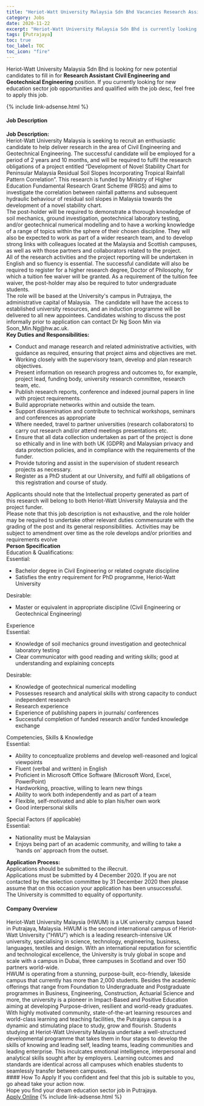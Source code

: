 ```yaml
---
title: "Heriot-Watt University Malaysia Sdn Bhd Vacancies Research Assistant Civil Engineering and Geotechnical Engineering" 
category: Jobs 
date: 2020-11-22 
excerpt: "Heriot-Watt University Malaysia Sdn Bhd is currently looking for suitable person to fill in the Research Assistant Civil Engineering and Geotechnical Engineering which positioned at Putrajaya" 
tags: [Putrajaya] 
toc: true 
toc_label: TOC 
toc_icon: "fire" 
--- 
```


<p>Heriot-Watt University Malaysia Sdn Bhd is looking for new potential candidates to fill in for <b>Research Assistant Civil Engineering and Geotechnical Engineering</b> position. If you currently looking for new education sector job opportunities and qualified with the job desc, feel free to apply this job.
</p>{% include link-adsense.html %} 
 <div><div><div><h4>Job Description</h4></div></div><div><div><span><div><div><strong>Job Description:</strong></div><div><div>Heriot-Watt University Malaysia is seeking to recruit an enthusiastic candidate to help deliver research in the area of Civil Engineering and Geotechnical Engineering. The successful candidate will be employed for a period of 2 years and 10 months, and will be required to fulfil the research obligations of a project entitled &#8220;Development of Novel Stability Chart for Peninsular Malaysia Residual Soil Slopes Incorporating Tropical Rainfall Pattern Correlation&#8221;. This research is funded by Ministry of Higher Education Fundamental Research Grant Scheme (FRGS) and aims to investigate the correlation between rainfall patterns and subsequent hydraulic behaviour of residual soil slopes in Malaysia towards the development of a novel stability chart.</div><div>The post-holder will be required to demonstrate a thorough knowledge of soil mechanics, ground investigation, geotechnical laboratory testing, and/or geotechnical numerical modelling and to have a working knowledge of a range of topics within the sphere of their chosen discipline. They will also be expected to work as part of a wider research team, and to develop strong links with colleagues located at the Malaysia and Scottish campuses, as well as with those partners and collaborators related to the project.&#160;</div>All of the research activities and the project reporting will be undertaken in English and so fluency is essential. The successful candidate will also be required to register for a higher research degree, Doctor of Philosophy, for which a tuition fee waiver will be granted. As a requirement of the tuition fee waiver, the post-holder may also be required to tutor undergraduate students.<div>The role will be based at the University's campus in Putrajaya, the administrative capital of Malaysia.&#160; The candidate will have the access to established university resources, and an induction programme will be delivered to all new appointees. Candidates wishing to discuss the post informally prior to application can contact Dr Ng Soon Min via Soon_Min.Ng@hw.ac.uk.</div></div><div><strong>Key Duties and Responsibilities:</strong></div><div><ul><li>Conduct and manage research and related administrative activities, with guidance as required, ensuring that project aims and objectives are met.</li><li>Working closely with the supervisory team, develop and plan research objectives.</li><li>Present information on research progress and outcomes to, for example, project lead, funding body, university research committee, research team, etc.</li><li>Publish research reports, conference and indexed journal papers in line with project requirements.</li><li>Build appropriate networks within and outside the team.</li><li>Support dissemination and contribute to technical workshops, seminars and conferences as appropriate</li><li>Where needed, travel to partner universities (research collaborators) to carry out research and/or attend meetings presentations etc.</li><li>Ensure that all data collection undertaken as part of the project is done so ethically and in line with both UK (GDPR) and Malaysian privacy and data protection policies, and in compliance with the requirements of the funder.</li><li>Provide tutoring and assist in the supervision of student research projects as necessary.</li><li>Register as a PhD student at our University, and fulfil all obligations of this registration and course of study.</li></ul><div>Applicants should note that the Intellectual property generated as part of this research will belong to both Heriot-Watt University Malaysia and the project funder.</div>Please note that this job description is not exhaustive, and the role holder may be required to undertake other relevant duties commensurate with the grading of the post and its general responsibilities.&#160; Activities may be subject to amendment over time as the role develops and/or priorities and requirements evolve</div><div><strong>Person Specification</strong></div><div>Education &amp; Qualifications:</div><div>Essential:</div><ul><li>Bachelor degree in Civil Engineering or related cognate discipline</li><li>Satisfies the entry requirement for PhD programme, Heriot-Watt University</li></ul><div>Desirable:</div><ul><li>Master or equivalent in appropriate discipline (Civil Engineering or Geotechnical Engineering)</li></ul><div>Experience</div><div>Essential:</div><ul><li>Knowledge of soil mechanics ground investigation and geotechnical laboratory testing</li><li>Clear communicator with good reading and writing skills; good at understanding and explaining concepts</li></ul><div>Desirable:</div><ul><li>Knowledge of geotechnical numerical modelling</li><li>Possesses research and analytical skills with strong capacity to conduct independent research</li><li>Research experience</li><li>Experience of publishing papers in journals/ conferences</li><li>Successful completion of funded research and/or funded knowledge exchange</li></ul><div>Competencies, Skills &amp; Knowledge</div><div>Essential:</div><div><ul><li>Ability to conceptualize problems and develop well-reasoned and logical viewpoints</li><li>Fluent (verbal and written) in English</li><li>Proficient in Microsoft Office Software (Microsoft Word, Excel, PowerPoint)</li><li>Hardworking, proactive, willing to learn new things</li><li>Ability to work both independently and as part of a team</li><li>Flexible, self-motivated and able to plan his/her own work</li><li>Good interpersonal skills</li></ul></div><div>Special Factors (if applicable)</div><div>Essential:</div><div><ul><li>Nationality must be Malaysian</li><li>Enjoys being part of an academic community, and willing to take a 'hands on' approach from the outset.</li></ul><div><strong>Application Process:</strong></div><div><div>Applications should be submitted to the iRecruit.&#160;</div><div>Applications must be submitted by 4 December 2020. If you are not contacted by the selection committee by 31 December 2020 then please assume that on this occasion your application has been unsuccessful.</div>The University is committed to equality of opportunity.</div></div></div></span></div></div></div> 
<div><div><div><h4>Company Overview</h4></div></div><div><div><span><div><div>
	Heriot-Watt University Malaysia (HWUM) is a UK university campus based in Putrajaya, Malaysia. HWUM is the second international campus of Heriot-Watt University ("HWU") which is a leading research-intensive UK university, specialising in science, technology, engineering, business, languages, textiles and design. With an international reputation for scientific and technological excellence, the University is truly global in scope and scale with a campus in Dubai, three campuses in Scotland and over 150 partners world-wide.</div>
<div>
	HWUM is operating from a stunning, purpose-built, eco-friendly, lakeside campus that currently has more than 2,000 students. Besides the academic offerings that range from Foundation to Undergraduate and Postgraduate programmes in Business, Engineering, Construction, Actuarial Science and more, the university is a pioneer in Impact-Based and Positive Education aiming at developing Purpose-driven, resilient and world-ready graduates.</div>
<div>
	With highly motivated community, state-of-the-art learning resources and world-class learning and teaching facilities, the Putrajaya campus is a dynamic and stimulating place to study, grow and flourish. Students studying at Heriot-Watt University Malaysia undertake a well-structured developmental programme that takes them in four stages to develop the skills of knowing and leading self, leading teams, leading communities and leading enterprise. This inculcates emotional intelligence, interpersonal and analytical skills sought after by employers. Learning outcomes and standards are identical across all campuses which enables students to seamlessly transfer between campuses.</div></div></span></div></div></div> 
#### How To Apply 
If you confident and feel that this job is suitable to you, go ahead take your action now. <br/> 
Hope you find your dream education sector job in Putrajaya. <br/> 
<a href="https://www.jobstreet.com.my/en/job/research-assistant-civil-engineering-and-geotechnical-engineering-4428788?jobId=jobstreet-my-job-4428788&sectionRank=23&token=0~60e85fd2-ffe7-4b1b-b6cd-af9476b42186&fr=SRP%20View%20In%20New%20Ta" class="btn btn--info" target="_blank" rel="nofollow noopenner">Apply Online</a> 
{% include link-adsense.html %} 